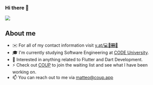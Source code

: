 ### Hi there 👋

[![](https://github-readme-stats.vercel.app/api?username=matteovhaxt)](https://github.com/anuraghazra/github-readme-stats)

## About me

- ✉️ For all of my contact information visit [y.at/💻🚀🎛️🎾](https://y.at/💻🚀🎛️🎾)
- 🎓 I'm currently studying Software Engineering at [CODE University](https://code.berlin/en/).
- 💬 Interested in anything related to Flutter and Dart Development.
- ⚡ Check out [COUP](https://www.coup.app/) to join the waiting list and see what I have been working on.
- 📫 You can reach out to me via [matteo@coup.app](mailto:matteo@coup.app)
